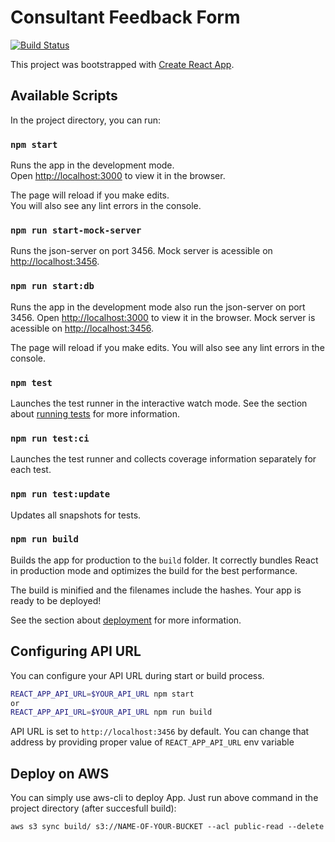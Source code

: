 # Consultant Feedback Form

[![Build Status](https://travis-ci.org/BuildIt-Poland/feedback-survey.svg?branch=master)](https://travis-ci.org/BuildIt-Poland/feedback-survey)

This project was bootstrapped with [Create React App](https://github.com/facebook/create-react-app).

## Available Scripts

In the project directory, you can run:

### `npm start`

Runs the app in the development mode.<br>
Open [http://localhost:3000](http://localhost:3000) to view it in the browser.

The page will reload if you make edits.<br>
You will also see any lint errors in the console.

### `npm run start-mock-server`

Runs the json-server on port 3456.
Mock server is acessible on [http://localhost:3456](http://localhost:3456).

### `npm run start:db`

Runs the app in the development mode also run the json-server on port 3456.
Open [http://localhost:3000](http://localhost:3000) to view it in the browser.
Mock server is acessible on [http://localhost:3456](http://localhost:3456).

The page will reload if you make edits.
You will also see any lint errors in the console.

### `npm test`

Launches the test runner in the interactive watch mode.
See the section about [running tests](https://facebook.github.io/create-react-app/docs/running-tests) for more information.

### `npm run test:ci`

Launches the test runner and collects coverage information separately for each test.

### `npm run test:update`

Updates all snapshots for tests.

### `npm run build`

Builds the app for production to the `build` folder.
It correctly bundles React in production mode and optimizes the build for the best performance.

The build is minified and the filenames include the hashes.
Your app is ready to be deployed!

See the section about [deployment](https://facebook.github.io/create-react-app/docs/deployment) for more information.

## Configuring API URL
You can configure your API URL during start or build process.

```bash
REACT_APP_API_URL=$YOUR_API_URL npm start
or
REACT_APP_API_URL=$YOUR_API_URL npm run build
```

API URL is set to `http://localhost:3456` by default. You can change that address by providing proper value of `REACT_APP_API_URL` env variable

## Deploy on AWS

You can simply use aws-cli to deploy App. Just run above command in the project directory (after succesfull build):

`aws s3 sync build/ s3://NAME-OF-YOUR-BUCKET --acl public-read --delete`
